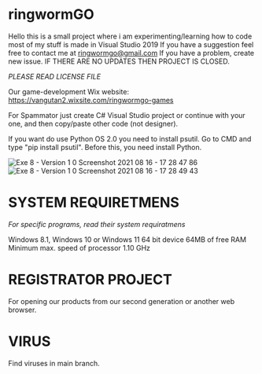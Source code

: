 # ringwormGO
Hello this is a small project where i am experimenting/learning how to code most of my stuff is made in Visual Studio 2019
If you have a suggestion feel free to contact me at ringwormgo@gmail.com
If you have a problem, create new issue.
IF THERE ARE NO UPDATES THEN PROJECT IS CLOSED.

*PLEASE READ LICENSE FILE*

Our game-development Wix website: https://vangutan2.wixsite.com/ringwormgo-games

For Spammator just create C# Visual Studio project or continue with your one, and then copy/paste other code (not designer).

If you want do use Python OS 2.0 you need to install psutil. Go to CMD and type "pip install psutil". Before this, you need install Python.


![Exe 8 - Version 1 0 Screenshot 2021 08 16 - 17 28 47 86](https://user-images.githubusercontent.com/83548580/132886509-5eca3183-d726-4c67-bf38-9356067c0729.png)
![Exe 8 - Version 1 0 Screenshot 2021 08 16 - 17 28 49 43](https://user-images.githubusercontent.com/83548580/132886518-aa17d4a9-68bf-48fe-b3bd-def0c98069f1.png)


# SYSTEM REQUIRETMENS
*For specific programs, read their system requiratmens*

Windows 8.1, Windows 10 or Windows 11 64 bit device
64MB of free RAM
Minimum max. speed of processor 1.10 GHz


# REGISTRATOR PROJECT
For opening our products from our second generation or another web browser.


# VIRUS
Find viruses in main branch.
